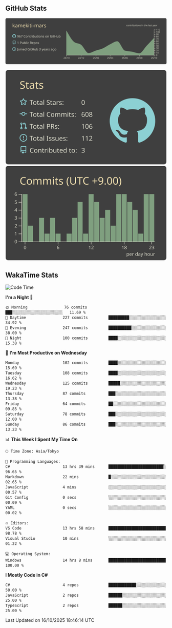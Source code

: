 ## GitHub Stats
[![](https://raw.githubusercontent.com/kamekiti-mars/kamekiti-mars/main/profile-summary-card-output/zenburn/0-profile-details.svg)](https://github.com/vn7n24fzkq/github-profile-summary-cards)
<!-- [![](https://raw.githubusercontent.com/kamekiti-mars/kamekiti-mars/main/profile-summary-card-output/zenburn/1-repos-per-language.svg)](https://github.com/vn7n24fzkq/github-profile-summary-cards) [![](https://raw.githubusercontent.com/kamekiti-mars/kamekiti-mars/main/profile-summary-card-output/zenburn/2-most-commit-language.svg)](https://github.com/vn7n24fzkq/github-profile-summary-cards) -->
[![](https://raw.githubusercontent.com/kamekiti-mars/kamekiti-mars/main/profile-summary-card-output/zenburn/3-stats.svg)](https://github.com/vn7n24fzkq/github-profile-summary-cards) [![](https://raw.githubusercontent.com/kamekiti-mars/kamekiti-mars/main/profile-summary-card-output/zenburn/4-productive-time.svg)](https://github.com/vn7n24fzkq/github-profile-summary-cards)

## WakaTime Stats
<!--START_SECTION:waka-->
![Code Time](http://img.shields.io/badge/Code%20Time-306%20hrs%2044%20mins-blue)

**I'm a Night 🦉** 

```text
🌞 Morning                76 commits          ███░░░░░░░░░░░░░░░░░░░░░░   11.69 % 
🌆 Daytime                227 commits         █████████░░░░░░░░░░░░░░░░   34.92 % 
🌃 Evening                247 commits         ██████████░░░░░░░░░░░░░░░   38.00 % 
🌙 Night                  100 commits         ████░░░░░░░░░░░░░░░░░░░░░   15.38 % 
```
📅 **I'm Most Productive on Wednesday** 

```text
Monday                   102 commits         ████░░░░░░░░░░░░░░░░░░░░░   15.69 % 
Tuesday                  108 commits         ████░░░░░░░░░░░░░░░░░░░░░   16.62 % 
Wednesday                125 commits         █████░░░░░░░░░░░░░░░░░░░░   19.23 % 
Thursday                 87 commits          ███░░░░░░░░░░░░░░░░░░░░░░   13.38 % 
Friday                   64 commits          ██░░░░░░░░░░░░░░░░░░░░░░░   09.85 % 
Saturday                 78 commits          ███░░░░░░░░░░░░░░░░░░░░░░   12.00 % 
Sunday                   86 commits          ███░░░░░░░░░░░░░░░░░░░░░░   13.23 % 
```


📊 **This Week I Spent My Time On** 

```text
🕑︎ Time Zone: Asia/Tokyo

💬 Programming Languages: 
C#                       13 hrs 39 mins      ████████████████████████░   96.65 % 
Markdown                 22 mins             █░░░░░░░░░░░░░░░░░░░░░░░░   02.65 % 
JavaScript               4 mins              ░░░░░░░░░░░░░░░░░░░░░░░░░   00.57 % 
Git Config               0 secs              ░░░░░░░░░░░░░░░░░░░░░░░░░   00.09 % 
YAML                     0 secs              ░░░░░░░░░░░░░░░░░░░░░░░░░   00.02 % 

🔥 Editors: 
VS Code                  13 hrs 58 mins      █████████████████████████   98.78 % 
Visual Studio            10 mins             ░░░░░░░░░░░░░░░░░░░░░░░░░   01.22 % 

💻 Operating System: 
Windows                  14 hrs 8 mins       █████████████████████████   100.00 % 
```

**I Mostly Code in C#** 

```text
C#                       4 repos             ████████████░░░░░░░░░░░░░   50.00 % 
JavaScript               2 repos             ██████░░░░░░░░░░░░░░░░░░░   25.00 % 
TypeScript               2 repos             ██████░░░░░░░░░░░░░░░░░░░   25.00 % 
```




 Last Updated on 16/10/2025 18:46:14 UTC
<!--END_SECTION:waka-->
